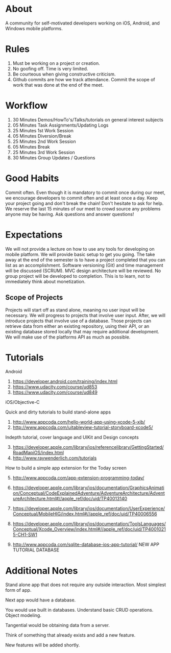 # About

A community for self-motivated developers working on iOS, Android, and Windows mobile platforms.

# Rules

1. Must be working on a project or creation.
2. No goofing off. Time is very limited.
3. Be courteous when giving constructive criticism.
5. Github commits are how we track attendance.
   Commit the scope of work that was done at the end of the meet.

# Workflow

1. 30 Minutes  Demos/HowTo's/Talks/tutorials on general interest subjects
2. 05 Minutes  Task Assignments/Updating Logs
3. 25 Minutes  1st Work Session
4. 05 Minutes  Diversion/Break
5. 25 Minutes  2nd Work Session
6. 05 Minutes  Break
7. 25 Minutes  3rd Work Session
8. 30 Minutes  Group Updates / Questions

# Good Habits

Commit often. Even though it is mandatory to commit once during our meet, we encourage developers to commit often and at least once a day. Keep your project going and don't break the chain!
Don't hesitate to ask for help. We reserve the last 15 minutes of our meet to crowd source any problems anyone may be having. Ask questions and answer questions!

# Expectations

We will not provide a lecture on how to use any tools for developing on mobile platform.
We will provide basic setup to get you going.
The take away at the end of the semester is to have a project completed that you can list as an accomplishment.
Software versioning (Git) and time management will be discussed (SCRUM).
MVC design architecture will be reviewed.
No group project will be developed to completion.  This is to learn, not to immediately think about monetization.


## Scope of Projects

Projects will start off as stand alone, meaning no user input will be necessary.
We will progress to projects that involve user input.
After, we will introduce projects that involve use of a database.
Those projects can retrieve data from either an existing repository, using their API,  or an existing database stored locally that may require additional development.
We will make use of the platforms API as much as possible.

# Tutorials

Android

1. https://developer.android.com/training/index.html
2. https://www.udacity.com/course/ud853
3. https://www.udacity.com/course/ud849

iOS/Objective-C

Quick and dirty tutorials to build stand-alone apps

1. http://www.appcoda.com/hello-world-app-using-xcode-5-xib/
2. http://www.appcoda.com/uitableview-tutorial-storyboard-xcode5/

Indepth tutorial, cover language and UIKit and Design concepts

3. https://developer.apple.com/library/ios/referencelibrary/GettingStarted/RoadMapiOS/index.html
4. http://www.raywenderlich.com/tutorials

How to build a simple app extension for the Today screen

5. http://www.appcoda.com/app-extension-programming-today/

6. https://developer.apple.com/library/ios/documentation/GraphicsAnimation/Conceptual/CodeExplainedAdventure/AdventureArchitecture/AdventureArchitecture.html#//apple_ref/doc/uid/TP40013140

7. https://developer.apple.com/library/ios/documentation/UserExperience/Conceptual/MobileHIG/index.html#//apple_ref/doc/uid/TP40006556

8. https://developer.apple.com/library/ios/documentation/ToolsLanguages/Conceptual/Xcode_Overview/index.html#//apple_ref/doc/uid/TP40010215-CH1-SW1

9. http://www.appcoda.com/sqlite-database-ios-app-tutorial/ NEW APP TUTORIAL DATABASE


# Additional Notes

Stand alone app that does not require any outside interaction.
Most simplest form of app.

Next app would have a database.

You would use built in databases.
Understand basic CRUD operations.
Object modeling.

Tangential would be obtaining data from a server.

Think of something that already exists and add a new feature.

New features will be added shortly.
